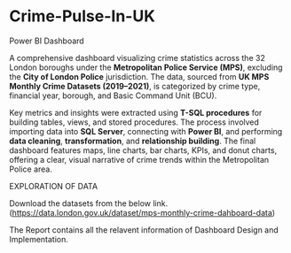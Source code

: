# Crime-Pulse-In-UK
Power BI Dashboard

A comprehensive dashboard visualizing crime statistics across the 32 London boroughs under the **Metropolitan Police Service (MPS)**, excluding the **City of London Police** jurisdiction. The data, sourced from **UK MPS Monthly Crime Datasets (2019–2021)**, is categorized by crime type, financial year, borough, and Basic Command Unit (BCU).

Key metrics and insights were extracted using **T-SQL procedures** for building tables, views, and stored procedures. The process involved importing data into **SQL Server**, connecting with **Power BI**, and performing **data cleaning**, **transformation**, and **relationship building**. The final dashboard features maps, line charts, bar charts, KPIs, and donut charts, offering a clear, visual narrative of crime trends within the Metropolitan Police area.

 EXPLORATION OF DATA

Download the datasets from the below link.
(https://data.london.gov.uk/dataset/mps-monthly-crime-dahboard-data)

The Report contains all the relavent information of Dashboard Design and Implementation.

